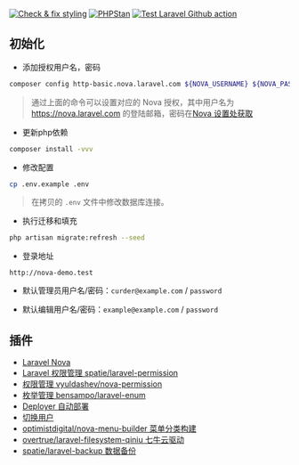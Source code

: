 [![Check & fix styling](https://github.com/curder/nova-demo/actions/workflows/php-cs-fixer.yml/badge.svg?branch=8.x)](https://github.com/curder/nova-demo/actions/workflows/php-cs-fixer.yml)
[![PHPStan](https://github.com/curder/nova-demo/actions/workflows/phpstan.yml/badge.svg?branch=8.x)](https://github.com/curder/nova-demo/actions/workflows/phpstan.yml)
[![Test Laravel Github action](https://github.com/curder/nova-demo/actions/workflows/run-test.yml/badge.svg?branch=8.x)](https://github.com/curder/nova-demo/actions/workflows/run-test.yml)

## 初始化

-   添加授权用户名，密码

```bash
composer config http-basic.nova.laravel.com ${NOVA_USERNAME} ${NOVA_PASSWORD}
```

> 通过上面的命令可以设置对应的 Nova 授权，其中用户名为 https://nova.laravel.com 的登陆邮箱，密码在[Nova 设置处获取](https://nova.laravel.com/settings#password)

- 更新php依赖

```bash
composer install -vvv
```

- 修改配置

```bash
cp .env.example .env
```

> 在拷贝的 `.env` 文件中修改数据库连接。

- 执行迁移和填充

```bash
php artisan migrate:refresh --seed
```

- 登录地址

```
http://nova-demo.test
```

- 默认管理员用户名/密码：`curder@example.com` / `password`

- 默认编辑用户名/密码：`example@example.com` / `password`


## 插件
  
- [Laravel Nova](https://nova.laravel.com)
- [Laravel 权限管理 spatie/laravel-permission](https://github.com/spatie/laravel-permission)
- [权限管理 vyuldashev/nova-permission](https://github.com/vyuldashev/nova-permission)
- [枚举管理 bensampo/laravel-enum](https://github.com/BenSampo/laravel-enum)
- [Deployer 自动部署](https://github.com/deployphp/deployer)
- [切换用户](https://github.com/kabbouchi/nova-impersonate)
- [optimistdigital/nova-menu-builder 菜单分类构建](https://github.com/optimistdigital/nova-menu-builder)
- [overtrue/laravel-filesystem-qiniu 七牛云驱动](https://github.com/overtrue/laravel-filesystem-qiniu)
- [spatie/laravel-backup 数据备份](https://github.com/spatie/laravel-backup)
